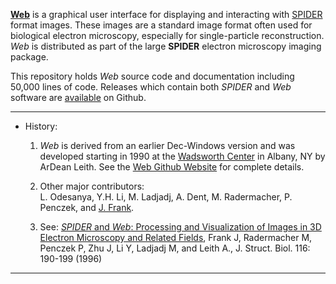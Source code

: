 

**[Web](https://spider-em.github.io/Web)** is a graphical user interface for displaying and interacting with 
[SPIDER](https://spider-em.github.io/SPIDER) format images. 
These images are a standard image format often used for biological electron
microscopy,  especially for single-particle reconstruction. *Web* is distributed
as part of the  large **SPIDER** electron microscopy imaging package.  

This repository holds *Web* source code and documentation including 50,000 lines of code.   Releases which contain both *SPIDER* and *Web* software are [available](https://github.com/spider-em/SPIDER/releases)   on Github.

--------------------------------------------------------------

 
* History:

   1.  *Web* is derived from an earlier Dec-Windows version and was developed starting in 1990 at the [Wadsworth Center](https://www.wadsworth.org) in Albany, NY by ArDean Leith.  See the [Web Github Website](https://spider-em.github.io/web) for complete details.
                  
   2.  Other major contributors:  
       L. Odesanya,  Y.H. Li,  M. Ladjadj,  A. Dent, 
       M. Radermacher, P. Penczek, and [J. Frank](http://joachimfranklab.org). 
                   
   3.  See: [*SPIDER* and *Web*: Processing and Visualization of Images in 3D 
       Electron Microscopy and Related Fields](https://www.ncbi.nlm.nih.gov/pubmed/8742743/), Frank J, Radermacher M, Penczek P, Zhu J, Li Y, Ladjadj M, and Leith A.,  J. Struct. Biol. 116: 190-199 (1996)


--------------------------------------------------------------



